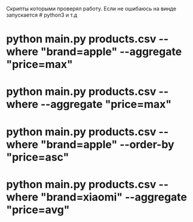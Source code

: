 Скрипты которыми проверял работу. Если не ошибаюсь на винде запускается  # python3 и т.д
# python main.py products.csv --where "brand=apple" --aggregate "price=max"
# python main.py products.csv --where --aggregate "price=max"
# python main.py products.csv --where "brand=apple" --order-by "price=asc"
# python main.py products.csv --where "brand=xiaomi" --aggregate "price=avg"




